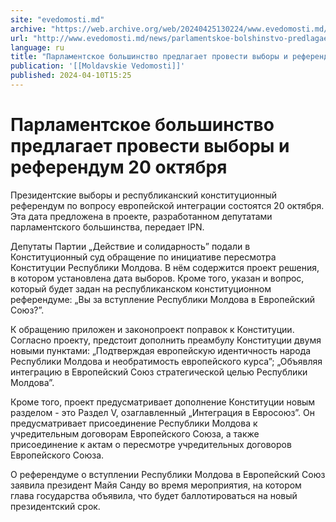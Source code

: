 ```yaml
---
site: "evedomosti.md"
archive: "https://web.archive.org/web/20240425130224/www.evedomosti.md/news/parlamentskoe-bolshinstvo-predlagaet-provesti-vybory-i-refer"
url: "http://www.evedomosti.md/news/parlamentskoe-bolshinstvo-predlagaet-provesti-vybory-i-refer"
language: ru
title: "Парламентское большинство предлагает провести выборы и референдум 20 октября"
publication: '[[Moldavskie Vedomosti]]'
published: 2024-04-10T15:25
---
```


# Парламентское большинство предлагает провести выборы и референдум 20 октября

Президентские выборы и республиканский конституционный референдум по вопросу европейской интеграции состоятся 20 октября. Эта дата предложена в проекте, разработанном депутатами парламентского большинства, передает IPN.

Депутаты Партии „Действие и солидарность” подали в Конституционный суд обращение по инициативе пересмотра Конституции Республики Молдова. В нём содержится проект решения, в котором установлена дата выборов. Кроме того, указан и вопрос, который будет задан на республиканском конституционном референдуме: „Вы за вступление Республики Молдова в Европейский Союз?”.

К обращению приложен и законопроект поправок к Конституции. Согласно проекту, предстоит дополнить преамбулу Конституции двумя новыми пунктами: „Подтверждая европейскую идентичность народа Республики Молдова и необратимость европейского курса”; „Объявляя интеграцию в Европейский Союз стратегической целью Республики Молдова”.

Кроме того, проект предусматривает дополнение Конституции новым разделом - это Раздел V, озаглавленный „Интеграция в Евросоюз”. Он предусматривает присоединение Республики Молдова к учредительным договорам Европейского Союза, а также присоединение к актам о пересмотре учредительных договоров Европейского Союза.

О референдуме о вступлении Республики Молдова в Европейский Союз заявила президент Майя Санду во время мероприятия, на котором глава государства объявила, что будет баллотироваться на новый президентский срок.